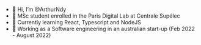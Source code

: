 - 👋 Hi, I’m @ArthurNdy
- 👀 MSc student enrolled in the Paris Digital Lab at Centrale Supélec
- 🌱 Currently learning React, Typescript and NodeJS
- 🚀 Working as a Software engineering in an australian start-up (Feb 2022 - August 2022)
